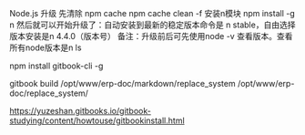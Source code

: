 Node.js 升级
先清除 npm cache  npm cache clean -f
安装n模块 npm install -g n
然后就可以开始升级了：自动安装到最新的稳定版本命令是 n stable，自由选择版本安装是n 4.4.0（版本号）
备注：升级前后可先使用node -v 查看版本。查看所有node版本是n ls

 npm install gitbook-cli -g
 
gitbook build /opt/www/erp-doc/markdown/replace_system /opt/www/erp-doc/replace_system/



https://yuzeshan.gitbooks.io/gitbook-studying/content/howtouse/gitbookinstall.html
